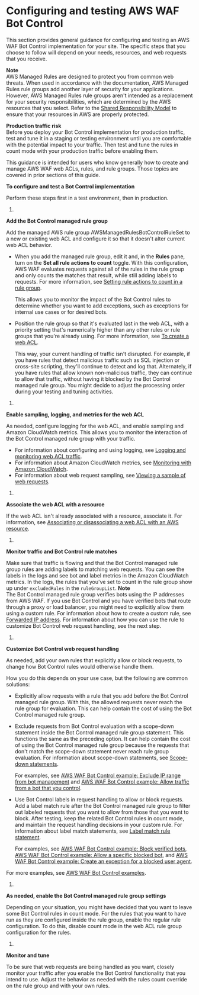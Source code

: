 # Configuring and testing AWS WAF Bot Control<a name="waf-bot-control-deploying"></a>

This section provides general guidance for configuring and testing an AWS WAF Bot Control implementation for your site\. The specific steps that you choose to follow will depend on your needs, resources, and web requests that you receive\. 

**Note**  
AWS Managed Rules are designed to protect you from common web threats\. When used in accordance with the documentation, AWS Managed Rules rule groups add another layer of security for your applications\. However, AWS Managed Rules rule groups aren't intended as a replacement for your security responsibilities, which are determined by the AWS resources that you select\. Refer to the [Shared Responsibility Model](https://aws.amazon.com/compliance/shared-responsibility-model/) to ensure that your resources in AWS are properly protected\. 

**Production traffic risk**  
Before you deploy your Bot Control implementation for production traffic, test and tune it in a staging or testing environment until you are comfortable with the potential impact to your traffic\. Then test and tune the rules in count mode with your production traffic before enabling them\. 

This guidance is intended for users who know generally how to create and manage AWS WAF web ACLs, rules, and rule groups\. Those topics are covered in prior sections of this guide\. 

**To configure and test a Bot Control implementation**

Perform these steps first in a test environment, then in production\.

1. 

**Add the Bot Control managed rule group**

   Add the managed AWS rule group AWSManagedRulesBotControlRuleSet to a new or existing web ACL and configure it so that it doesn't alter current web ACL behavior\. 
   + When you add the managed rule group, edit it and, in the **Rules** pane, turn on the **Set all rule actions to count** toggle\. With this configuration, AWS WAF evaluates requests against all of the rules in the rule group and only counts the matches that result, while still adding labels to requests\. For more information, see [Setting rule actions to count in a rule group](web-acl-rule-group-settings.md#web-acl-rule-group-rule-to-count)\.

     This allows you to monitor the impact of the Bot Control rules to determine whether you want to add exceptions, such as exceptions for internal use cases or for desired bots\. 
   + Position the rule group so that it's evaluated last in the web ACL, with a priority setting that's numerically higher than any other rules or rule groups that you're already using\. For more information, see [To create a web ACL](web-acl-creating.md#web-acl-creating-procedure)\.

     This way, your current handling of traffic isn't disrupted\. For example, if you have rules that detect malicious traffic such as SQL injection or cross\-site scripting, they'll continue to detect and log that\. Alternately, if you have rules that allow known non\-malicious traffic, they can continue to allow that traffic, without having it blocked by the Bot Control managed rule group\. You might decide to adjust the processing order during your testing and tuning activities\.

1. 

**Enable sampling, logging, and metrics for the web ACL**

   As needed, configure logging for the web ACL, and enable sampling and Amazon CloudWatch metrics\. This allows you to monitor the interaction of the Bot Control managed rule group with your traffic\. 
   + For information about configuring and using logging, see [Logging and monitoring web ACL traffic](logging.md)\. 
   + For information about Amazon CloudWatch metrics, see [Monitoring with Amazon CloudWatch](monitoring-cloudwatch.md)\. 
   + For information about web request sampling, see [Viewing a sample of web requests](web-acl-testing.md#web-acl-testing-view-sample)\. 

1. 

**Associate the web ACL with a resource**

   If the web ACL isn't already associated with a resource, associate it\. For information, see [Associating or disassociating a web ACL with an AWS resource](web-acl-associating-aws-resource.md)\.

1. 

**Monitor traffic and Bot Control rule matches**

   Make sure that traffic is flowing and that the Bot Control managed rule group rules are adding labels to matching web requests\. You can see the labels in the logs and see bot and label metrics in the Amazon CloudWatch metrics\. In the logs, the rules that you've set to count in the rule group show up under `excludedRules` in the `ruleGroupList`\.
**Note**  
The Bot Control managed rule group verifies bots using the IP addresses from AWS WAF\. If you use Bot Control and you have verified bots that route through a proxy or load balancer, you might need to explicitly allow them using a custom rule\. For information about how to create a custom rule, see [Forwarded IP address](waf-rule-statement-forwarded-ip-address.md)\. For information about how you can use the rule to customize Bot Control web request handling, see the next step\. 

1. 

**Customize Bot Control web request handling**

   As needed, add your own rules that explicitly allow or block requests, to change how Bot Control rules would otherwise handle them\. 

   How you do this depends on your use case, but the following are common solutions:
   + Explicitly allow requests with a rule that you add before the Bot Control managed rule group\. With this, the allowed requests never reach the rule group for evaluation\. This can help contain the cost of using the Bot Control managed rule group\. 
   + Exclude requests from Bot Control evaluation with a scope\-down statement inside the Bot Control managed rule group statement\. This functions the same as the preceding option\. It can help contain the cost of using the Bot Control managed rule group because the requests that don't match the scope\-down statement never reach rule group evaluation\. For information about scope\-down statements, see [Scope\-down statements](waf-rule-scope-down-statements.md)\. 

     For examples, see [AWS WAF Bot Control example: Exclude IP range from bot management](waf-bot-control-example-scope-down-ip.md) and [AWS WAF Bot Control example: Allow traffic from a bot that you control](waf-bot-control-example-scope-down-your-bot.md)\.
   + Use Bot Control labels in request handling to allow or block requests\. Add a label match rule after the Bot Control managed rule group to filter out labeled requests that you want to allow from those that you want to block\. After testing, keep the related Bot Control rules in count mode, and maintain the request handling decisions in your custom rule\. For information about label match statements, see [Label match rule statement](waf-rule-statement-type-label-match.md)\. 

     For examples, see [AWS WAF Bot Control example: Block verified bots](waf-bot-control-example-block-verified-bots.md), [AWS WAF Bot Control example: Allow a specific blocked bot](waf-bot-control-example-allow-blocked-bot.md), and [AWS WAF Bot Control example: Create an exception for a blocked user agent](waf-bot-control-example-user-agent-exception.md)\. 

   For more examples, see [AWS WAF Bot Control examples](waf-bot-control-examples.md)\.

1. 

**As needed, enable the Bot Control managed rule group settings**

   Depending on your situation, you might have decided that you want to leave some Bot Control rules in count mode\. For the rules that you want to have run as they are configured inside the rule group, enable the regular rule configuration\. To do this, disable count mode in the web ACL rule group configuration for the rules\. 

1. 

**Monitor and tune**

   To be sure that web requests are being handled as you want, closely monitor your traffic after you enable the Bot Control functionality that you intend to use\. Adjust the behavior as needed with the rules count override on the rule group and with your own rules\. 